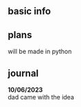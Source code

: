 ## basic info

## plans
will be made in python <br>


## journal
**10/06/2023**<br>
dad came with the idea